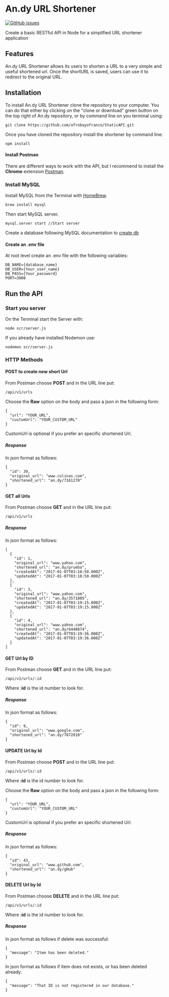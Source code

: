 # **An.dy URL Shortener**

[![GitHub issues](https://img.shields.io/github/release/afrobayofranco/StaticAPI.svg?style=plastic)](https://github.com/afrobayofranco/StaticAPI/releases)

Create a basic RESTful API in Node for a simplified URL shortener application

## Features
An.dy URL Shortener allows its users to shorten a URL to a very simple and useful shortened url. Once the shortURL is saved, users can use it to redirect to the original URL.

## Installation
To install An.dy URL Shortener clone the repository to your computer. You can do that either by clicking on the "clone or download" green button on the top right of An.dy repository, or by command line on you terminal using:

~~~~
git clone https://github.com/afrobayofranco/StaticAPI.git
~~~~

Once you have cloned the repository install the shortener by command line:

~~~~
npm install
~~~~

#### Install Postman
There are different ways to work with the API, but I recommend to install the **Chrome** extension [Postman](https://www.getpostman.com/docs/introduction).

### Install MySQL

Install MySQL from the Terminal with [HomeBrew](http://brew.sh).

~~~~
brew install mysql
~~~~

Then start MySQL server.

~~~~
mysql.server start //Start server
~~~~

Create a database following MySQL documentation to [create db](http://dev.mysql.com/doc/refman/5.7/en/create-database.html)

#### Create an .env file
At root level create an .env file with the following variables:

~~~
DB_NAME={database_name}
DB_USER={Your_user_name}
DB_PASS={Your_password}
PORT=3000
~~~

## Run the API
### Start you server
On the Terminal start the Server with:

~~~~
node scr/server.js
~~~~

If you already have installed Nodemon use:

~~~~
nodemon scr/server.js
~~~~

### HTTP Methods
#### POST to create new short Url
From Postman choose **POST** and in the URL line put:
~~~~
/api/v1/urls
~~~~
Choose the **Raw** option on the body and pass a json in the following form:
~~~~
{
  "url": "YOUR_URL",
  "customUrl": "YOUR_CUSTOM_URL"
}
~~~~

CustomUrl is optional if you prefer an specific shortened Url.

##### Response
In json format as follows:
~~~~
{
  "id": 39,
  "original_url": "www.colinas.com",
  "shortened_url": "an.dy/7161278"
}
~~~~

#### GET all Urls
From Postman choose **GET** and in the URL line put:
~~~~
/api/v1/urls
~~~~

##### Response
In json format as follows:
~~~~
[
  {
    "id": 1,
    "original_url": "www.yahoo.com",
    "shortened_url": "an.dy/prueba",
    "createdAt": "2017-01-07T03:18:50.000Z",
    "updatedAt": "2017-01-07T03:18:50.000Z"
  },
  {
    "id": 3,
    "original_url": "www.yahoo.com",
    "shortened_url": "an.dy/3571805",
    "createdAt": "2017-01-07T03:19:15.000Z",
    "updatedAt": "2017-01-07T03:19:15.000Z"
  },
  {
    "id": 4,
    "original_url": "www.yahoo.com",
    "shortened_url": "an.dy/6448874",
    "createdAt": "2017-01-07T03:19:36.000Z",
    "updatedAt": "2017-01-07T03:19:36.000Z"
  }
]
~~~~

#### GET Url by ID
From Postman choose **GET** and in the URL line put:
~~~~
/api/v1/urls/:id
~~~~

Where **:id** is the id number to look for.

##### Response
In json format as follows:
~~~~
{
  "id": 9,
  "original_url": "www.google.com",
  "shortened_url": "an.dy/7872010"
}
~~~~

#### UPDATE Url by Id
From Postman choose **POST** and in the URL line put:
~~~~
/api/v1/urls/:id
~~~~

Where **:id** is the id number to look for.

Choose the **Raw** option on the body and pass a json in the following form:
~~~~
{
  "url": "YOUR_URL",
  "customUrl": "YOUR_CUSTOM_URL"
}
~~~~

CustomUrl is optional if you prefer an specific shortened Url.

##### Response
In json format as follows:
~~~~
{
  "id": 43,
  "original_url": "www.github.com",
  "shortened_url": "an.dy/gHub"
}
~~~~

#### DELETE Url by Id
From Postman choose **DELETE** and in the URL line put:
~~~~
/api/v1/urls/:id
~~~~

Where **:id** is the id number to look for.

##### Response
In json format as follows if delete was successful:
~~~~
{
  "message": "Item has been deleted."
}
~~~~
In json format as follows if item does not exists, or has been deleted already.
~~~~
{
  "message": "That ID is not registered in our database."
}
~~~~
